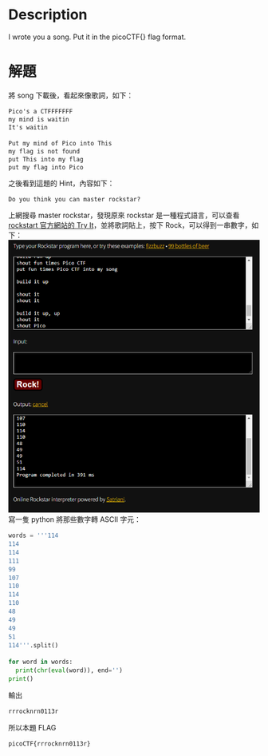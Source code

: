 # Description
I wrote you a song. Put it in the picoCTF{} flag format.

# 解題
將 song 下載後，看起來像歌詞，如下：
```text
Pico's a CTFFFFFFF
my mind is waitin
It's waitin

Put my mind of Pico into This
my flag is not found
put This into my flag
put my flag into Pico
```
之後看到這題的 Hint，內容如下：
```text
Do you think you can master rockstar?
```
上網搜尋 master rockstar，發現原來 rockstar 是一種程式語言，可以查看 [rockstart 官方網站的 Try It](https://codewithrockstar.com/online "rockstart 官方網站的 Try It")，並將歌詞貼上，按下 Rock，可以得到一串數字，如下：
![rockstar](../assets/mus1c__1.png)
寫一隻 python 將那些數字轉 ASCII 字元：
```python
words = '''114
114
114
111
99
107
110
114
110
48
49
49
51
114'''.split()

for word in words:
  print(chr(eval(word)), end='')
print()
```
輸出
```bash
rrrocknrn0113r
```

<!-- flag -->
所以本題 FLAG 
```text
picoCTF{rrrocknrn0113r}
```